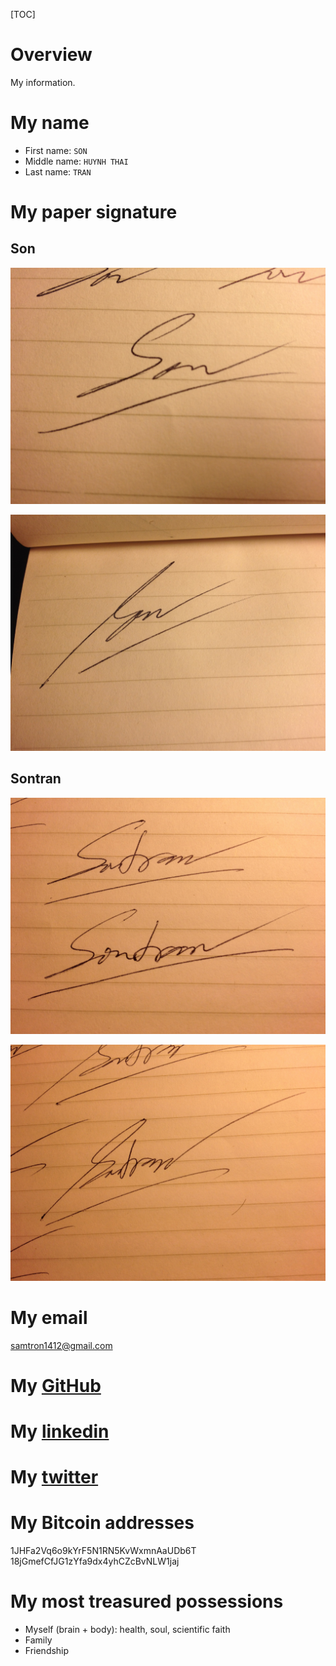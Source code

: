 [TOC]

# Overview
My information.

# My name
- First name: `SON`
- Middle name: `HUYNH THAI`
- Last name: `TRAN`

# My paper signature
## Son

![easy](graphic/about-me/son-easy.JPG)

![diff](graphic/about-me/son-diff.JPG)

## Sontran

![easy](graphic/about-me/sontran-easy.JPG)

![diff](graphic/about-me/sontran-diff.JPG)

# My email
samtron1412@gmail.com

# My [GitHub](https://github.com/samtron1412)

# My [linkedin](https://www.linkedin.com/in/samtron1412)

# My [twitter](https://twitter.com/samtron1412)

# My Bitcoin addresses
1JHFa2Vq6o9kYrF5N1RN5KvWxmnAaUDb6T
18jGmefCfJG1zYfa9dx4yhCZcBvNLW1jaj

# My most treasured possessions
- Myself (brain + body): health, soul, scientific faith
- Family
- Friendship
